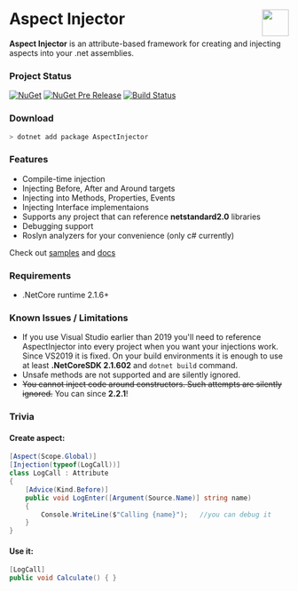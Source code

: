<img src="https://raw.githubusercontent.com/pamidur/aspect-injector/master/package.png" width="48" align="right"/>Aspect Injector
========================
**Aspect Injector** is an attribute-based framework for creating and injecting aspects into your .net assemblies.

### Project Status
[![NuGet](https://img.shields.io/nuget/v/AspectInjector.svg)](https://www.nuget.org/packages/AspectInjector)
[![NuGet Pre Release](https://img.shields.io/nuget/vpre/AspectInjector.svg)](https://www.nuget.org/packages/AspectInjector)
[![Build Status](https://travis-ci.org/pamidur/aspect-injector.svg?branch=master)](https://travis-ci.org/pamidur/aspect-injector)

### Download
```bash
> dotnet add package AspectInjector
```

### Features
- Compile-time injection
- Injecting Before, After and Around targets
- Injecting into Methods, Properties, Events
- Injecting Interface implementaions
- Supports any project that can reference **netstandard2.0** libraries
- Debugging support
- Roslyn analyzers for your convenience (only c# currently)

Check out [samples](samples) and [docs](docs)

### Requirements
- .NetCore runtime 2.1.6+

### Known Issues / Limitations
- If you use Visual Studio earlier than 2019 you'll need to reference AspectInjector into every project when you want your injections work. Since VS2019 it is fixed. On your build environments it is enough to use at least **.NetCoreSDK 2.1.602** and ```dotnet build``` command.
- Unsafe methods are not supported and are silently ignored.
- ~~You cannot inject code around constructors. Such attempts are silently ignored.~~ You can since **2.2.1**!

### Trivia

#### Create aspect:
```C#
[Aspect(Scope.Global)]
[Injection(typeof(LogCall))]
class LogCall : Attribute
{
    [Advice(Kind.Before)]
    public void LogEnter([Argument(Source.Name)] string name)
    {
        Console.WriteLine($"Calling {name}");   //you can debug it	
    }
}
```
#### Use it:
```C#
[LogCall]
public void Calculate() { }
```
